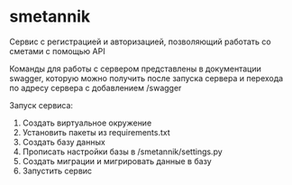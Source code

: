 # smetannik

Сервис с регистрацией и авторизацией, позволяющий работать со сметами с помощью API


Команды для работы с сервером представлены в документации swagger, которую можно получить после запуска сервера 
и перехода по адресу сервера с добавлением /swagger

Запуск сервиса:
1. Создать виртуальное окружение
2. Установить пакеты из requirements.txt
3. Создать базу данных
4. Прописать настройки базы в /smetannik/settings.py
5. Создать миграции и мигрировать данные в базу
6. Запустить сервис